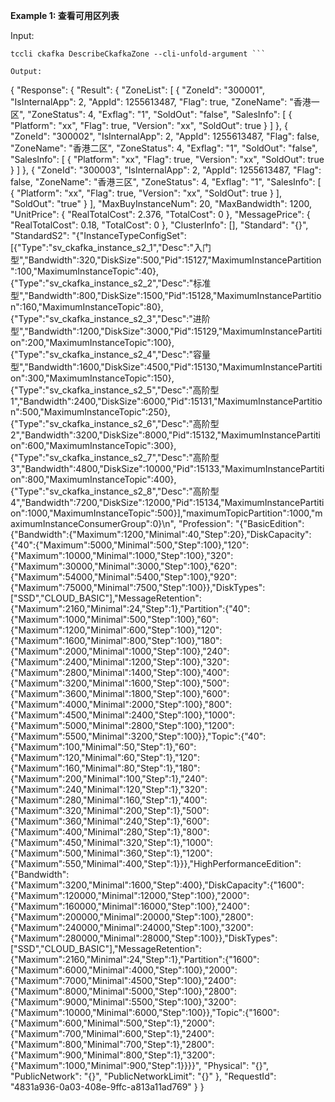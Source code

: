 **Example 1: 查看可用区列表**



Input: 

```
tccli ckafka DescribeCkafkaZone --cli-unfold-argument ```

Output: 
```
{
    "Response": {
        "Result": {
            "ZoneList": [
                {
                    "ZoneId": "300001",
                    "IsInternalApp": 2,
                    "AppId": 1255613487,
                    "Flag": true,
                    "ZoneName": "香港一区",
                    "ZoneStatus": 4,
                    "Exflag": "1",
                    "SoldOut": "false",
                    "SalesInfo": [
                        {
                            "Platform": "xx",
                            "Flag": true,
                            "Version": "xx",
                            "SoldOut": true
                        }
                    ]
                },
                {
                    "ZoneId": "300002",
                    "IsInternalApp": 2,
                    "AppId": 1255613487,
                    "Flag": false,
                    "ZoneName": "香港二区",
                    "ZoneStatus": 4,
                    "Exflag": "1",
                    "SoldOut": "false",
                    "SalesInfo": [
                        {
                            "Platform": "xx",
                            "Flag": true,
                            "Version": "xx",
                            "SoldOut": true
                        }
                    ]
                },
                {
                    "ZoneId": "300003",
                    "IsInternalApp": 2,
                    "AppId": 1255613487,
                    "Flag": false,
                    "ZoneName": "香港三区",
                    "ZoneStatus": 4,
                    "Exflag": "1",
                    "SalesInfo": [
                        {
                            "Platform": "xx",
                            "Flag": true,
                            "Version": "xx",
                            "SoldOut": true
                        }
                    ],
                    "SoldOut": "true"
                }
            ],
            "MaxBuyInstanceNum": 20,
            "MaxBandwidth": 1200,
            "UnitPrice": {
                "RealTotalCost": 2.376,
                "TotalCost": 0
            },
            "MessagePrice": {
                "RealTotalCost": 0.18,
                "TotalCost": 0
            },
            "ClusterInfo": [],
            "Standard": "{}",
            "StandardS2": "{\"InstanceTypeConfigSet\":[{\"Type\":\"sv_ckafka_instance_s2_1\",\"Desc\":\"入门型\",\"Bandwidth\":320,\"DiskSize\":500,\"Pid\":15127,\"MaximumInstancePartition\":100,\"MaximumInstanceTopic\":40},{\"Type\":\"sv_ckafka_instance_s2_2\",\"Desc\":\"标准型\",\"Bandwidth\":800,\"DiskSize\":1500,\"Pid\":15128,\"MaximumInstancePartition\":160,\"MaximumInstanceTopic\":80},{\"Type\":\"sv_ckafka_instance_s2_3\",\"Desc\":\"进阶型\",\"Bandwidth\":1200,\"DiskSize\":3000,\"Pid\":15129,\"MaximumInstancePartition\":200,\"MaximumInstanceTopic\":100},{\"Type\":\"sv_ckafka_instance_s2_4\",\"Desc\":\"容量型\",\"Bandwidth\":1600,\"DiskSize\":4500,\"Pid\":15130,\"MaximumInstancePartition\":300,\"MaximumInstanceTopic\":150},{\"Type\":\"sv_ckafka_instance_s2_5\",\"Desc\":\"高阶型1\",\"Bandwidth\":2400,\"DiskSize\":6000,\"Pid\":15131,\"MaximumInstancePartition\":500,\"MaximumInstanceTopic\":250},{\"Type\":\"sv_ckafka_instance_s2_6\",\"Desc\":\"高阶型2\",\"Bandwidth\":3200,\"DiskSize\":8000,\"Pid\":15132,\"MaximumInstancePartition\":600,\"MaximumInstanceTopic\":300},{\"Type\":\"sv_ckafka_instance_s2_7\",\"Desc\":\"高阶型3\",\"Bandwidth\":4800,\"DiskSize\":10000,\"Pid\":15133,\"MaximumInstancePartition\":800,\"MaximumInstanceTopic\":400},{\"Type\":\"sv_ckafka_instance_s2_8\",\"Desc\":\"高阶型4\",\"Bandwidth\":7200,\"DiskSize\":12000,\"Pid\":15134,\"MaximumInstancePartition\":1000,\"MaximumInstanceTopic\":500}],\"maximumTopicPartition\":1000,\"maximumInstanceConsumerGroup\":0}\n",
            "Profession": "{\"BasicEdition\":{\"Bandwidth\":{\"Maximum\":1200,\"Minimal\":40,\"Step\":20},\"DiskCapacity\":{\"40\":{\"Maximum\":5000,\"Minimal\":500,\"Step\":100},\"120\":{\"Maximum\":10000,\"Minimal\":1000,\"Step\":100},\"320\":{\"Maximum\":30000,\"Minimal\":3000,\"Step\":100},\"620\":{\"Maximum\":54000,\"Minimal\":5400,\"Step\":100},\"920\":{\"Maximum\":75000,\"Minimal\":7500,\"Step\":100}},\"DiskTypes\":[\"SSD\",\"CLOUD_BASIC\"],\"MessageRetention\":{\"Maximum\":2160,\"Minimal\":24,\"Step\":1},\"Partition\":{\"40\":{\"Maximum\":1000,\"Minimal\":500,\"Step\":100},\"60\":{\"Maximum\":1200,\"Minimal\":600,\"Step\":100},\"120\":{\"Maximum\":1600,\"Minimal\":800,\"Step\":100},\"180\":{\"Maximum\":2000,\"Minimal\":1000,\"Step\":100},\"240\":{\"Maximum\":2400,\"Minimal\":1200,\"Step\":100},\"320\":{\"Maximum\":2800,\"Minimal\":1400,\"Step\":100},\"400\":{\"Maximum\":3200,\"Minimal\":1600,\"Step\":100},\"500\":{\"Maximum\":3600,\"Minimal\":1800,\"Step\":100},\"600\":{\"Maximum\":4000,\"Minimal\":2000,\"Step\":100},\"800\":{\"Maximum\":4500,\"Minimal\":2400,\"Step\":100},\"1000\":{\"Maximum\":5000,\"Minimal\":2800,\"Step\":100},\"1200\":{\"Maximum\":5500,\"Minimal\":3200,\"Step\":100}},\"Topic\":{\"40\":{\"Maximum\":100,\"Minimal\":50,\"Step\":1},\"60\":{\"Maximum\":120,\"Minimal\":60,\"Step\":1},\"120\":{\"Maximum\":160,\"Minimal\":80,\"Step\":1},\"180\":{\"Maximum\":200,\"Minimal\":100,\"Step\":1},\"240\":{\"Maximum\":240,\"Minimal\":120,\"Step\":1},\"320\":{\"Maximum\":280,\"Minimal\":160,\"Step\":1},\"400\":{\"Maximum\":320,\"Minimal\":200,\"Step\":1},\"500\":{\"Maximum\":360,\"Minimal\":240,\"Step\":1},\"600\":{\"Maximum\":400,\"Minimal\":280,\"Step\":1},\"800\":{\"Maximum\":450,\"Minimal\":320,\"Step\":1},\"1000\":{\"Maximum\":500,\"Minimal\":360,\"Step\":1},\"1200\":{\"Maximum\":550,\"Minimal\":400,\"Step\":1}}},\"HighPerformanceEdition\":{\"Bandwidth\":{\"Maximum\":3200,\"Minimal\":1600,\"Step\":400},\"DiskCapacity\":{\"1600\":{\"Maximum\":120000,\"Minimal\":12000,\"Step\":100},\"2000\":{\"Maximum\":160000,\"Minimal\":16000,\"Step\":100},\"2400\":{\"Maximum\":200000,\"Minimal\":20000,\"Step\":100},\"2800\":{\"Maximum\":240000,\"Minimal\":24000,\"Step\":100},\"3200\":{\"Maximum\":280000,\"Minimal\":28000,\"Step\":100}},\"DiskTypes\":[\"SSD\",\"CLOUD_BASIC\"],\"MessageRetention\":{\"Maximum\":2160,\"Minimal\":24,\"Step\":1},\"Partition\":{\"1600\":{\"Maximum\":6000,\"Minimal\":4000,\"Step\":100},\"2000\":{\"Maximum\":7000,\"Minimal\":4500,\"Step\":100},\"2400\":{\"Maximum\":8000,\"Minimal\":5000,\"Step\":100},\"2800\":{\"Maximum\":9000,\"Minimal\":5500,\"Step\":100},\"3200\":{\"Maximum\":10000,\"Minimal\":6000,\"Step\":100}},\"Topic\":{\"1600\":{\"Maximum\":600,\"Minimal\":500,\"Step\":1},\"2000\":{\"Maximum\":700,\"Minimal\":600,\"Step\":1},\"2400\":{\"Maximum\":800,\"Minimal\":700,\"Step\":1},\"2800\":{\"Maximum\":900,\"Minimal\":800,\"Step\":1},\"3200\":{\"Maximum\":1000,\"Minimal\":900,\"Step\":1}}}}",
            "Physical": "{}",
            "PublicNetwork": "{}",
            "PublicNetworkLimit": "{}"
        },
        "RequestId": "4831a936-0a03-408e-9ffc-a813a11ad769"
    }
}
```

